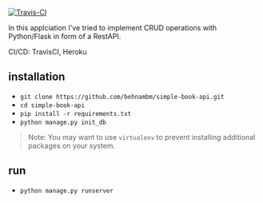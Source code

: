 
[![Travis-CI](https://travis-ci.org/behnambm/simple-book-api.svg?branch=main)](https://travis-ci.org/behnambm/simple-book-api.svg?branch=main)

In this applciation I've tried to implement CRUD operations with Python/Flask in form of a RestAPI.

CI/CD: TravisCI, Heroku

## installation

- `git clone https://github.com/behnambm/simple-book-api.git`
- `cd simple-book-api`
- `pip install -r requirements.txt`
- `python manage.py init_db`
> Note: You may want to use `virtualenv` to prevent installing additional packages on your system.

## run 

- `python manage.py runserver`
